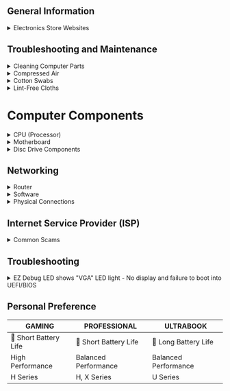 ## General Information

<details>
<summary>Electronics Store Websites</summary>

- [newegg](https://www.newegg.com/)
- [Amazon](https://www.amazon.com/gp/browse.html?node=172282)
- [Micro Center](https://www.microcenter.com/)

</details>

## Troubleshooting and Maintenance

<details>
<summary>Cleaning Computer Parts</summary>

## Isopropyl Alcohol

**Usage:**
- Ideal for cleaning electronic components, including CPUs, GPUs, and connectors.
- Effective for removing thermal paste and dust buildup.

**Application:**
1. Dampen a lint-free cloth or cotton swab with isopropyl alcohol.
2. Gently wipe the surfaces, ensuring thorough cleaning.
3. Allow components to dry completely before reassembly.

**Note:**
- Use a high-percentage isopropyl alcohol (at least 90%) for better results.
- Ensure the computer is powered off and unplugged before cleaning.

</details>

<details>
<summary>Compressed Air</summary>

## Usage

- Effective for removing dust from hard-to-reach areas, fans, and heat sinks.

## Application

1. Hold fans in place to prevent them from spinning during cleaning.
2. Use short bursts of compressed air to blow away dust.
3. Pay attention to vents, heatsinks, and other components with dust buildup.

## Note

- Use the compressed air in a well-ventilated area.
- Hold fans in place to prevent them from spinning during cleaning.

</details>

<details>
<summary>Cotton Swabs</summary>

## Usage

- Useful for detailed cleaning of small components and connectors.

## Application

1. Dampen the cotton swab with isopropyl alcohol.
2. Gently clean connectors, ports, and other small components.
3. Dispose of swabs after use to prevent cross-contamination.

## Note

- Be gentle to avoid damaging delicate components.
- Use a new swab for each cleaning session.

</details>

<details>
<summary>Lint-Free Cloths</summary>

## Usage

- Suitable for wiping down surfaces without leaving lint or fibers.

## Application

1. Dampen the lint-free cloth with isopropyl alcohol.
2. Wipe down surfaces, including the exterior of the computer case.
3. Ensure thorough drying before reassembly.

## Note

- Avoid using regular paper towels, as they may leave debris.

</details>

# Computer Components

<details>
<summary>CPU (Processor)</summary>

  <details>
  <summary>Processor Breakdown (Example)</summary>

  * **Core i7-11800H**
    * i7 = High-Performance Series/Tier
    * 11 = 11th Generaton
    * 800 = Specific Model #
    * H = High Performance
  * **Ryzen 7 5800X**
    * 7 = 7th Generation (Note: AMD Ryzen processors don't strictly follow a numeric generation naming convention like Intel)
    * 5800 = Specific Model #
    * X = High-Performance Desktop Processor

  </details>

  <details>
  <summary>Processor Overview</summary>

  | Tier     | Intel          | AMD             | Description                               | Average Price Range      | Power Consumption Range  |
  |----------|----------------|-----------------|-------------------------------------------|--------------------------|--------------------------|
  | Entry    | Core i3         | Ryzen 3         | Budget-Friendly                           | $100 - $200              | Low to Moderate          |
  | Mid-Range| Core i5         | Ryzen 5         | Mainstream Performance                    | $200 - $300              | Moderate to Moderate-High|
  | High-Perf| Core i7         | Ryzen 7         | High-Performance                          | $300 - $500              | Moderate-High            |
  | Enthusiast| Core i9        | Ryzen 9         | Enthusiast and High-End Performance       | $500 - $1000+            | High                     |

  </details>

  <details>
  <summary>Processor Suffixes Reference</summary>

  | Suffix  | Intel Description                                     | AMD Description                                      |
  |---------|-------------------------------------------------------|-------------------------------------------------------|
  | U       | Ultra-Low Power                                       | Ultra-Low Power                                       |
  | Y       | Extremely Low Power                                   | -                                                     |
  | H       | High Performance Graphics                             | -                                                     |
  | HQ/HK   | High-Performance, Unlocked (Mobile)                   | High-Performance (HS may be efficient)                 |
  | G       | Iris Xe Graphics                                      | Radeon Vega Graphics                                  |
  | C/K     | Unlocked Multiplier                                   | -                                                     |
  | F       | No Integrated Graphics                                | -                                                     |
  | T       | Power-Optimized                                       | Power-Optimized                                       |
  | X       | Extreme Performance                                   | High Performance                                      |
  | E       | Embedded                                              | -                                                     |
  | XT      | -                                                     | eXtended Frequency Range, High Performance            |
  | GE      | -                                                     | Graphics Edition (Integrated Graphics)                |
  | PRO     | -                                                     | Professional Series                                   |
  | +       | Enhanced or Advanced version                          | -                                                     |
  | S       | Special Edition                                       | -                                                     |
  | -       | -                                                     | Special Edition                                       |

  </details>

</details>

<details>
<summary>Motherboard</summary>

  <details>
  <summary>BIOS/UEFI Flashback (USB)</summary>

  **Brick Recovery:**
  Utilize BIOS/UEFI Flashback with a formatted USB containing a compatible BIOS/UEFI to revive a bricked motherboard.

  ### Steps

  * **USB Setup:**
    * Format USB to FAT32.
    * Download latest BIOS.
    * Save to USB root.

  * **Flashback:**
    * Power off.
    * Insert USB.
    * Press & hold Flashback button.

  * **Wait & Power On:**
    * Wait for the process.
    * Power on; check updated BIOS.

  </details>

  <details>
  <summary>CMOS Battery (CR2032 3V Lithium Battery)</summary>

  * [LiCB](https://www.amazon.com/dp/B071D4DKTZ)
  * [Energizer](https://www.amazon.com/dp/B0002RID4G)

  </details>

  <details>
  <summary>Clear/Reset CMOS Methods</summary>

  **CMOS Reset Button (if available):**
  Some motherboards have a dedicated CMOS reset button.
  Locate the button on the motherboard.
  Power off the computer and press the button for a few seconds.

  **Jumper Method:**
  Locate the CMOS jumper on the motherboard.
  Power off the computer.
  Move the jumper from its default position to the clear position.
  Wait for a few seconds, then move the jumper back to its original position.

  **Battery Removal:**
  Power off the computer and disconnect it from the power source.
  Locate the CMOS battery on the motherboard.
  Remove the CMOS battery carefully.
  Wait for about 5-10 minutes, then reinsert the battery.

  **Power Drain Method:**
  Power off the computer and unplug it.
  Press and hold the power button for 15-20 seconds.
  Reconnect the power and turn on the computer.

  **BIOS/UEFI Settings:**
  Enter the BIOS/UEFI settings during system boot (usually by pressing DEL, F2, or another key).
  Navigate to the "Reset to default" or "Load optimized defaults" option.
  Save changes and exit.

  </details>

  <details>
  <summary>EZ Debug LED</summary>

  * 🟥 CPU
    * indicates CPU is not detected or fail.
  * 🟨 DRAM
    * indicates DRAM is not detected or fail.
  * ⬜ VGA
    * indicates GPU is not detected or fail.
  * 🟩 BOOT
    * indicates the booting device is not detected or fail.

  </details>

</details>

<details>
<summary>Disc Drive Components</summary>

  <details>
  <summary>Ripping Media</summary>

  * **YT Guide - [Link](https://youtu.be/S2yze4DUCT0)**
  * **Software**
    * **[MakeMKV (v1.17.5)](https://makemkv.com/)**
      * [Download ⬇️](https://makemkv.com/download/Setup_MakeMKV_v1.17.5.exe)
      * [Current Beta Key](https://forum.makemkv.com/forum/viewtopic.php?t=1053): `T-ocdqxyxgcXfTChWA2wWkv9P0QVVolgkD3GyOgZ1Z30p7t1Fm14kPcT5eIAYEneuDBx`
      * [SDFtool Flasher (v1.3.5) - Download ⬇️](https://www.mediafire.com/file/rak1mk0p0qlqa0t/SDFtool+Flasher+%28v1.3.5%29.zip/file)
      * ["All You Need Firmware Pack" - Download ⬇️](https://www.mediafire.com/file/ph1ap2egi441epk/All+You+Need+Firmware+Pack+%28MartyMcNuts%29.zip/file)
    * **[HandBrake (1.7.2)](https://handbrake.fr/)**
      * [Website](https://handbrake.fr/)
      * [GitHub](https://github.com/HandBrake/HandBrake/releases/latest)

  </details>

  <details>
  <summary>Optical Drives</summary>

  * **[#1 - LG WH16NS40](https://www.amazon.com/dp/B00E7B08MS)**
  * **[#2 - LG WH14NS40](https://www.amazon.com/dp/B007VPGL5U)**
  * **[#3 - ASUS BW-16D1HT](https://www.amazon.com/dp/B00DWFPDJI)**
  * **[#4 - ASUS BW-16D1X-U](https://www.amazon.com/dp/B071VP89X1)**

  </details>

  <details>
  <summary>External Enclosures</summary>

  * **[#1 - NexStar DX2](https://www.amazon.com/dp/B09SS74KCN)**
    * [NexStar](https://www.amazon.com/dp/B07452Z3KH)
  * **[#2 - NexStar DX](https://www.amazon.com/dp/B01MRUN0HQ)**
  * **[#3 - OWC Mercury Pro](https://www.amazon.com/dp/B06XRCCV44)**

  </details>

</details>

## Networking

<details>
<summary>Router</summary>

## Firmware

* **[pfSense](https://www.pfsense.org/)**
  * Addon: pfBlocker-NG
* **[OpenWrt](https://openwrt.org/)**

</details>

<details>
<summary>Software</summary>

* **[Pi-hole](https://pi-hole.net/)**
  * [Pi-hole Lists](https://firebog.net/)
  * [YT Guide](https://www.youtube.com/watch?v=0wpn3rXTe0g)

</details>

<details>
<summary>Physical Connections</summary>

* **ISP (Coax) --> MoCA Converter/Adapter --> Router**
* **ISP (SFP/Fiber) --> SFP/Fiber to RJ45/Ethernet Converter/Adapter --> Router**

* **Converter/Adapters**
  * [ScreenBeam Bonded MoCA 2.0 Network Adapter](https://www.amazon.com/dp/B013J7OBUU)

</details>

## Internet Service Provider (ISP)

<details>
<summary>Common Scams</summary>

* **MBps and Mbps Deception:**
  ISPs may deceive users by advertising Mbps (Megabits per second) instead of MBps (Megabytes per second), which is eight times smaller. This can lead to confusion about actual internet speeds. Be vigilant and read the fine print for informed decisions.

* **Introductory Rates:**
  ISPs often offer attractive introductory rates that later increase significantly. Users may sign up for a seemingly affordable plan, only to face higher bills after the initial period.

* **Hidden Fees:**
  Additional fees, such as equipment rental charges or installation fees, may not be clearly disclosed upfront, contributing to unexpected costs for users.

* **Data Caps:**
  Some ISPs impose data caps on users, limiting the amount of data they can use each month. These caps may not be prominently highlighted, leading to unexpected overage charges.

* **Throttling:**
  ISPs may engage in data throttling, slowing down internet speeds for specific activities like streaming or file sharing. This practice might not be clearly communicated to users.

* **Unreliable Speed Guarantees:**
  Speed guarantees in ISP contracts may come with disclaimers, allowing for variations in service. Users may not receive the consistently high speeds they expect.

* **Contract Lengths:**
  Long-term contracts with hefty termination fees can lock users into agreements without adequate flexibility. Clear information about contract terms may be buried in the fine print.

* **Limited Competition:**
  In areas with limited ISP options, companies may not feel the pressure to provide competitive pricing or improved services, leaving users with fewer alternatives.

</details>

## Troubleshooting

<details>
<summary>EZ Debug LED shows "VGA" LED light - No display and failure to boot into UEFI/BIOS</summary>

**Solutions:**

- Check if your CPU supports iGPU (Integrated Graphics); attempt to get output from the motherboard instead of the GPU.
- Verify cable connections; ensure all are securely in place.
- Attempt taking out the GPU, cleaning the pins, and blowing out all dust, etc., then reinserting the GPU.
- Troubleshoot RAM issues; try booting with 1 or 2 RAM sticks, testing different sticks as one may be faulty.
- Clear the CMOS.
- If the motherboard is potentially bricked, update the UEFI/BIOS by placing a fresh image on a flash drive. Connect it to the Flash BIOS port in the I/O port area and use the Flash BIOS Button if available. If you don't have this option, you will have to acquire a new motherboard.
- If possible, check how the GPU acts in another currently working system.
- [NVIDIA GPU Firmware Update Tool for DisplayID](https://nvidia.custhelp.com/app/answers/detail/a_id/5233/~/nvidia-gpu-firmware-update-tool-for-displayid) - [Download Link](https://us.download.nvidia.com/Windows/uefi/firmware/1.1/NVIDIA_DisplayID_Firmware_Updater_1.1-x64.exe)

</details>



## Personal Preference
| GAMING | PROFESSIONAL | ULTRABOOK |
|-|-|-|
| 🪫 Short Battery Life | 🪫 Short Battery Life | 🔋 Long Battery Life |
| High Performance | Balanced Performance | Balanced Performance |
| H Series | H, X Series | U Series |

